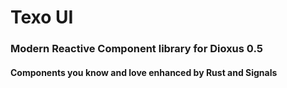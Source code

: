# Texo UI
### Modern Reactive Component library for Dioxus 0.5
#### Components you know and love enhanced by Rust and Signals